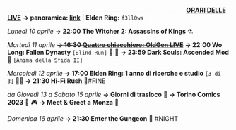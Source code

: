<code>--------------------------------------------------------</code>
<b><u>ORARI DELLE LIVE</u></b>
<b>→ panoramica: <a href="https://trello.com/b/iKwdSGf3/sabaku">link</a></b> | <b>Elden Ring:</b> <code>f3ll0ws</code>

<i>Lunedì 10 aprile</i>
<b>→ 22:00 The Witcher 2: Assassins of Kings</b> ⚗️

<i>Martedì 11 aprile</i>
<s><b>→ 16:30 <a href="https://www.twitch.tv/oldgenproject">Quattro chiacchiere: OldGen LIVE</a></b></s>
<b>→ 22:00 Wo Long: Fallen Dynasty</b> <code>[Blind Run]</code> 🥠 🐉
<b>→ 23:59 Dark Souls: Ascended Mod</b> 🔮 <code>[Anima della Sfida II]</code>

<i>Mercoledì 12 aprile</i>
<b>→ 17:00 Elden Ring: 1 anno di ricerche e studio</b> <code>[3 di 3]</code> 🔎📜
<b>→ 21:30 Hi-Fi Rush</b> 🎸#FINE

<i>da Giovedì 13 a Sabato 15 aprile</i>
<b>→ Giorni di trasloco</b> 🚛
<b>→ Torino Comics 2023</b> 💭 🎮
<b>→ Meet & Greet a Monza</b> 🤗

<i>Domenica 16 aprile</i>
<b>→ 21:30 Enter the Gungeon</b> 🔫 #NIGHT
